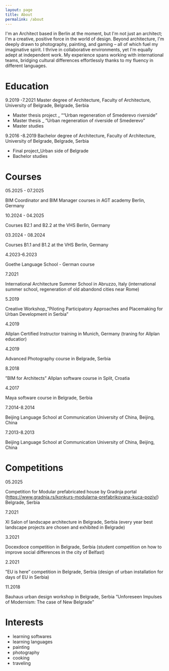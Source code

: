 ```yaml
---
layout: page
title: About
permalink: /about
---
```


I'm an Architect based in Berlin at the moment, but I'm not just an architect; I'm a creative, positive force in the world of design. Beyond architecture, I'm deeply drawn to photography, painting, and gaming – all of which fuel my imaginative spirit. I thrive in collaborative environments, yet I'm equally adept at independent work. My experience spans working with international teams, bridging cultural differences effortlessly thanks to my fluency in different languages.

# Education
9.2019 -7.2021
Master degree of Architecture, Faculty of Architecture, 
University of Belgrade, Belgrade, Serbia
- Master thesis project _ ““Urban regeneration of Smederevo riverside” 
- Master thesis _ ”Urban regeneration of riverside of Smederevo”
- Master studies

9.2016 -8.2019
Bachelor degree of Architecture, Faculty of Architecture,
University of Belgrade, Belgrade, Serbia
- Final project_Urban side of Belgrade
- Bachelor studies


# Courses

05.2025 - 07.2025 

BIM Coordinator and BIM Manager courses in AGT academy Berlin, Germany

10.2024 - 04.2025

Courses B2.1 and B2.2 at the VHS Berlin, Germany

03.2024 - 08.2024

Courses B1.1 and B1.2 at the VHS Berlin, Germany

4.2023-6.2023

Goethe Language School - German course

7.2021

International Architecture Summer School in Abruzzo, Italy
(international summer school, regeneration of old abandond cities 
near Rome)

5.2019

Creative Workshop_”Piloting Participatory Approaches and 
Placemaking for Urban Development in Serbia”

4.2019

Allplan Certified Instructor training in Munich, Germany 
(traning for Allplan educatior)

4.2019

Advanced Photography course in Belgrade, Serbia

8.2018

”BIM for Architects” Allplan software course in Split, Croatia

4.2017

Maya software course in Belgrade, Serbia

7.2014-8.2014

Beijing Language School at Communication University of China, 
Beijing, China

7.2013-8.2013

Beijing Language School at Communication University of China, 
Beijing, China

# Competitions

05.2025

Competition for Modular prefabricated house by Gradnja portal (https://www.gradnja.rs/konkurs-modularna-prefabrikovana-kuca-poziv/)  
Belgrade, Serbia

7.2021

XI Salon of landscape architecture in Belgrade, Serbia
(every year best landscape projects are chosen and 
exhibited in Belgrade)

3.2021

Docexdoce competition in Belgrade, Serbia
(student competition on how to improve social 
differences in the city of Belfast)

2.2021

”EU is here” competition in Belgrade, Serbia
(design of urban installation for days of EU in Serbia)

11.2018

Bauhaus urban design workshop in Belgrade, Serbia
”Unforeseen Impulses of Modernism: The case of New Belgrade”

# Interests

- learning softwares
- learning languages
- painting
- photography
- cooking 
- traveling
